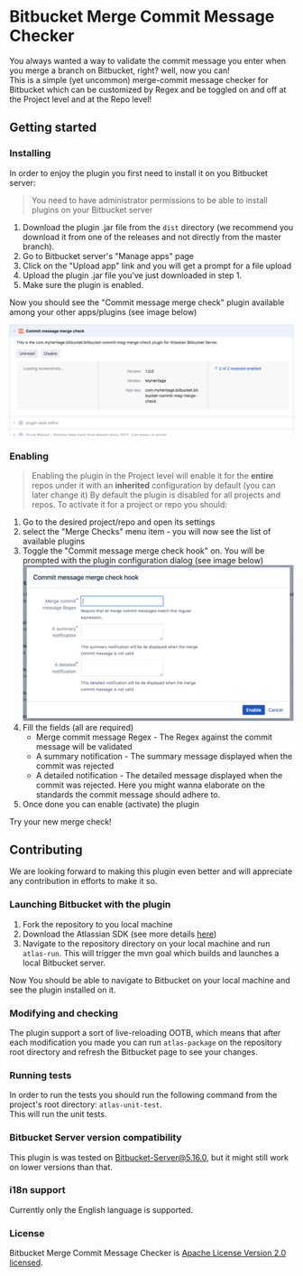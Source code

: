 # Bitbucket Merge Commit Message Checker

You always wanted a way to validate the commit message you enter when you merge a branch on Bitbucket, right? well, now you can!  
This is a simple (yet uncommon) merge-commit message checker for Bitbucket which can be customized by Regex and be toggled on and off at the Project level and at the Repo level!

## Getting started
### Installing
In order to enjoy the plugin you first need to install it on you Bitbucket server:  
> You need to have administrator permissions to be able to install plugins on your Bitbucket server
1. Download the plugin .jar file from the `dist` directory (we recommend you download it from one of the releases and not directly from the master branch).
2. Go to Bitbucket server's "Manage apps" page
3. Click on the "Upload app" link and you will get a prompt for a file upload
4. Upload the plugin .jar file you've just downloaded in step 1.
5. Make sure the plugin is enabled.

Now you should see the "Commit message merge check" plugin available among your other apps/plugins (see image below)

![The plugin installed on the manage apps page](assets/plugin-on-manage-apps-page.png)

### Enabling
> Enabling the plugin in the Project level will enable it for the **entire** repos under it with an **inherited** configuration by default (you can later change it)
By default the plugin is disabled for all projects and repos. To activate it for a project or repo you should:
1. Go to the desired project/repo and open its settings
2. select the "Merge Checks" menu item - you will now see the list of available plugins
3. Toggle the "Commit message merge check hook" on. You will be prompted with the plugin configuration dialog (see image below)
![The plugin installed on the manage apps page](assets/plugin-configuration-dialog.png)
4. Fill the fields (all are required) 
   * Merge commit message Regex - The Regex against the commit message will be validated
   * A summary notification - The summary message displayed when the commit was rejected
   * A detailed notification - The detailed message displayed when the commit was rejected. Here you might wanna elaborate on the standards the commit message should adhere to.
5. Once done you can enable (activate) the plugin

Try your new merge check!

## Contributing
We are looking forward to making this plugin even better and will appreciate any contribution in efforts to make it so.  
### Launching Bitbucket with the plugin
1. Fork the repository to you local machine
2. Download the Atlassian SDK (see more details [here](https://developer.atlassian.com/server/framework/atlassian-sdk/set-up-the-atlassian-plugin-sdk-and-build-a-project/))
3. Navigate to the repository directory on your local machine and run `atlas-run`. This will trigger the mvn goal which builds and launches a local Bitbucket server.  

Now You should be able to navigate to Bitbucket on your local machine and see the plugin installed on it. 
### Modifying and checking 
The plugin support a sort of live-reloading OOTB, which means that after each modification you made you can run `atlas-package` on the repository root directory and refresh the Bitbucket page to see your changes.

### Running tests
In order to run the tests you should run the following command from the project's root directory: `atlas-unit-test`.  
This will run the unit tests.

### Bitbucket Server version compatibility
This plugin is was tested on Bitbucket-Server@5.16.0, but it might still work on lower versions than that.

### i18n support
Currently only the English language is supported.

### License
Bitbucket Merge Commit Message Checker is [Apache License Version 2.0 licensed](./LICENSE).